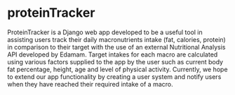 # proteinTracker
ProteinTracker is a Django web app developed to be a useful tool in assisting users track their daily macronutrients intake (fat, calories, protein) in comparison to their target with the use of an external Nutritional Analysis API developed by Edamam. Target intakes for each macro are calculated using various factors supplied to the app by the user such as current body fat percentage, height, age and level of physical activity. Currently, we hope to extend our app functionality by creating a user system and notify users when they have reached their required intake of a macro.

